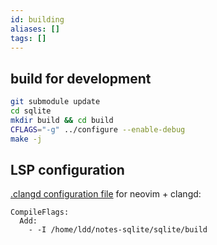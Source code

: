 ```yaml
---
id: building
aliases: []
tags: []
---
```


## build for development

```bash
git submodule update
cd sqlite
mkdir build && cd build
CFLAGS="-g" ../configure --enable-debug
make -j
```


## LSP configuration

[.clangd configuration file](https://clangd.llvm.org/config.html#compileflags) for neovim + clangd:

```.clangd
CompileFlags:
  Add: 
    - -I /home/ldd/notes-sqlite/sqlite/build
```
